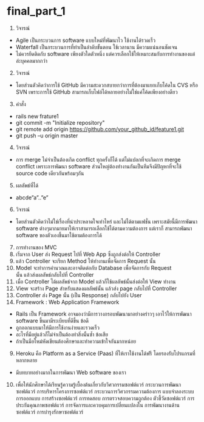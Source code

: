 # final_part_1
1.	วิจารณ์
  -	Agile เป็นกระบวนการ software แบบใหม่ที่พัฒนาไว ใช้งานได้รวดเร็ว
  -	Waterfall เป็นกระบวนการที่ทำเป็นลำดับขั้นตอน ใช้เวลานาน มีความแน่นอนชัดเจน
  -	ไม่ควรยึดติดกับ software เพียงตัวใดตัวหนึ่ง แต่ควรเลือกใช้ให้เหมาะสมกับการทำงานของแต่ล่ะบุคคลมากกว่า
2.	วิจารณ์
  -	โดยส่วนตัวคิดว่าการใช้ GitHub มีความสะดวกสบายกว่าการที่ต้องมาแยกเก็บโค้ดใน CVS หรือ SVN เพราะการใช้ GitHub สามารถเก็บไฟล์ได้หลายอย่างไม่ใช่แค่โค้ดเพียงอย่างดียว
3.	คำสั่ง
  -	rails new frature1
  -	git commit -m "Initialize repository"
  -	git remote add origin https://github.com/your_github_id/feature1.git
  -	git push –u origin master
4.	วิจารณ์
  -	การ merge ไม่จำเป็นต้องเกิด conflict ทุกครั้งก็ได้ แต่ไม่แปลกที่จะเกิดการ merge conflict เพราะการพัฒนา software ส่วนใหญ่ต้องทำงานกันเป็นทีมจึงมีปัญหาที่จะใช้ source code เดียวกันพร้อมๆกัน
5.	ผลลัพธ์ที่ได้
  -	abcde”a”..”e”
6.	วิจารณ์
  -	โดยส่วนตัวคิดว่าไม่ใช่เรื่องที่น่าประหลาดใจเท่าไหร่ และไม่ได้ตามแฟชั่น เพราะสมัยนี้มีการพัฒนา software ต่างๆมากมายมาให้เราสามารถเลือกใช้ได้ตามความต้องการ แต่เราก็  สามารถพัฒนา software ของตัวเองชึ้นมาใช้ตามต้องการได้
7.	การทำงานของ MVC
  1.	เริ่มจาก User ส่ง Request ไปที่ Web App ซึ่งถูกส่งต่อให้ Controller
  2.	แล้ว Controller จะเรียก Method ให้ทำงานเพื่อจัดการ Request นั้น 
  3.	Model จะทำการคำนวณและอาจติดต่อกับ Database เพื่อจัดการกับ Request  
      นั้น แล้วส่งผลลัพธ์กลับไปที่ Controller 
  4.	เมื่อ Controller ได้ผลลัพธ์จาก Model แล้วก็ใช้ผลลัพธ์นั้นส่งต่อให้ View ทำงาน 
  5.	View จะสร้าง Page สำหรับแสดงผลลัพธ์นั้น แล้วส่ง page กลับไปที่ Controller  
  6.	Controller ส่ง Page นั้น (เป็น Response) กลับไปยัง User
8.	Framework : Web Application Framework
  -	Rails เป็น Framework อาจมองว่ามีการวางกรอบพัฒนามาอย่างคร่าวๆ เอาไว้ให้การพัฒนา software ขึ้นมามีระเบียบที่ดีขึ้น
ข้อดี
  -	ถูกออกแบบมาให้มีการใช้งานง่ายและรวดเร็ว
  -	อะไรที่มีอยู่แล้วก็ไม่จำเป็นต้องทำสิ่งนั้นซ้ำ
ข้อเสีย
  -	ถ้าเป็นมือใหม่หัดเขียนต้องศึกษาและทำความเข้าใจกันมากหน่อย
9.	Heroku คือ Platform as a Service (Paas) ที่ให้เราใช้งานได้ฟรี โดยรองรับโปรแกรมที่หลากหลาย
  -	มีบทบาทอย่างมากในการพัฒนา Web software ของเรา
10.	เพื่อให้นักศึกษาได้เรียนรู้ความรู้เบื้องต้นเกี่ยวกับวิศวกรรมซอฟต์แวร์ กระบวนการพัฒนาซอฟต์แวร์ การบริหารโครงการซอฟต์แวร์ กระบวนการวิศวกรรมความต้องการ แบบจำลองระบบ การออกแบบ การสร้างซอฟต์แวร์ การทดสอบ การตรวจสอบความถูกต้อง ตัวชี้วัดซอฟต์แวร์ การประกันคุณภาพซอฟต์แวร์ การจัดการและควบคุมการเปลี่ยนแปลงใน การพัฒนางานด้านซอฟต์แวร์ การบำรุงรักษาซอฟต์แวร์ 
